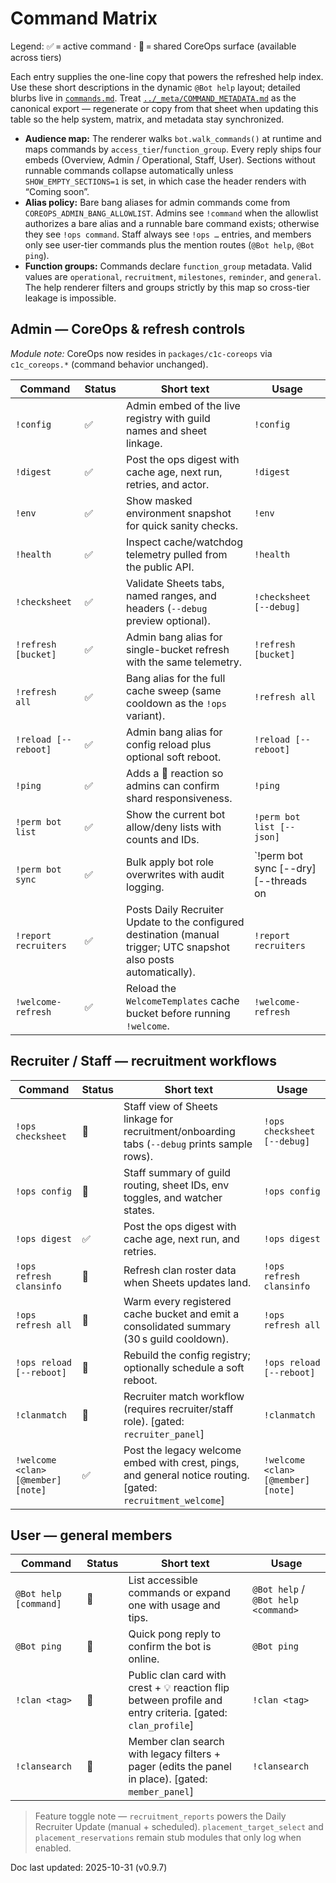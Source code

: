 # Command Matrix

Legend: ✅ = active command · 🧩 = shared CoreOps surface (available across tiers)

Each entry supplies the one-line copy that powers the refreshed help index. Use these
short descriptions in the dynamic `@Bot help` layout; detailed blurbs live in
[`commands.md`](commands.md). Treat [`../_meta/COMMAND_METADATA.md`](../_meta/COMMAND_METADATA.md)
as the canonical export — regenerate or copy from that sheet when updating this table so
the help system, matrix, and metadata stay synchronized.

- **Audience map:** The renderer walks `bot.walk_commands()` at runtime and maps commands by `access_tier`/`function_group`. Every reply ships four embeds (Overview, Admin / Operational, Staff, User). Sections without runnable commands collapse automatically unless `SHOW_EMPTY_SECTIONS=1` is set, in which case the header renders with “Coming soon”.
- **Alias policy:** Bare bang aliases for admin commands come from `COREOPS_ADMIN_BANG_ALLOWLIST`. Admins see `!command` when the allowlist authorizes a bare alias and a runnable bare command exists; otherwise they see `!ops command`. Staff always see `!ops …` entries, and members only see user-tier commands plus the mention routes (`@Bot help`, `@Bot ping`).
- **Function groups:** Commands declare `function_group` metadata. Valid values are `operational`, `recruitment`, `milestones`, `reminder`, and `general`. The help renderer filters and groups strictly by this map so cross-tier leakage is impossible.

## Admin — CoreOps & refresh controls
_Module note:_ CoreOps now resides in `packages/c1c-coreops` via `c1c_coreops.*` (command behavior unchanged).

| Command | Status | Short text | Usage |
| --- | --- | --- | --- |
| `!config` | ✅ | Admin embed of the live registry with guild names and sheet linkage. | `!config` |
| `!digest` | ✅ | Post the ops digest with cache age, next run, retries, and actor. | `!digest` |
| `!env` | ✅ | Show masked environment snapshot for quick sanity checks. | `!env` |
| `!health` | ✅ | Inspect cache/watchdog telemetry pulled from the public API. | `!health` |
| `!checksheet` | ✅ | Validate Sheets tabs, named ranges, and headers (`--debug` preview optional). | `!checksheet [--debug]` |
| `!refresh [bucket]` | ✅ | Admin bang alias for single-bucket refresh with the same telemetry. | `!refresh [bucket]` |
| `!refresh all` | ✅ | Bang alias for the full cache sweep (same cooldown as the `!ops` variant). | `!refresh all` |
| `!reload [--reboot]` | ✅ | Admin bang alias for config reload plus optional soft reboot. | `!reload [--reboot]` |
| `!ping` | ✅ | Adds a 🏓 reaction so admins can confirm shard responsiveness. | `!ping` |
| `!perm bot list` | ✅ | Show the current bot allow/deny lists with counts and IDs. | `!perm bot list [--json]` |
| `!perm bot sync` | ✅ | Bulk apply bot role overwrites with audit logging. | `!perm bot sync [--dry] [--threads on|off] [--include voice|stage] [--limit N]` |
| `!report recruiters` | ✅ | Posts Daily Recruiter Update to the configured destination (manual trigger; UTC snapshot also posts automatically). | `!report recruiters` |
| `!welcome-refresh` | ✅ | Reload the `WelcomeTemplates` cache bucket before running `!welcome`. | `!welcome-refresh` |

## Recruiter / Staff — recruitment workflows
| Command | Status | Short text | Usage |
| --- | --- | --- | --- |
| `!ops checksheet` | 🧩 | Staff view of Sheets linkage for recruitment/onboarding tabs (`--debug` prints sample rows). | `!ops checksheet [--debug]` |
| `!ops config` | 🧩 | Staff summary of guild routing, sheet IDs, env toggles, and watcher states. | `!ops config` |
| `!ops digest` | ✅ | Post the ops digest with cache age, next run, and retries. | `!ops digest` |
| `!ops refresh clansinfo` | 🧩 | Refresh clan roster data when Sheets updates land. | `!ops refresh clansinfo` |
| `!ops refresh all` | 🧩 | Warm every registered cache bucket and emit a consolidated summary (30 s guild cooldown). | `!ops refresh all` |
| `!ops reload [--reboot]` | 🧩 | Rebuild the config registry; optionally schedule a soft reboot. | `!ops reload [--reboot]` |
| `!clanmatch` | 🧩 | Recruiter match workflow (requires recruiter/staff role). [gated: `recruiter_panel`] | `!clanmatch` |
| `!welcome <clan> [@member] [note]` | ✅ | Post the legacy welcome embed with crest, pings, and general notice routing. [gated: `recruitment_welcome`] | `!welcome <clan> [@member] [note]` |

## User — general members
| Command | Status | Short text | Usage |
| --- | --- | --- | --- |
| `@Bot help [command]` | 🧩 | List accessible commands or expand one with usage and tips. | `@Bot help` / `@Bot help <command>` |
| `@Bot ping` | 🧩 | Quick pong reply to confirm the bot is online. | `@Bot ping` |
| `!clan <tag>` | 🧩 | Public clan card with crest + 💡 reaction flip between profile and entry criteria. [gated: `clan_profile`] | `!clan <tag>` |
| `!clansearch` | 🧩 | Member clan search with legacy filters + pager (edits the panel in place). [gated: `member_panel`] | `!clansearch` |

> Feature toggle note — `recruitment_reports` powers the Daily Recruiter Update (manual + scheduled). `placement_target_select` and `placement_reservations` remain stub modules that only log when enabled.

Doc last updated: 2025-10-31 (v0.9.7)
